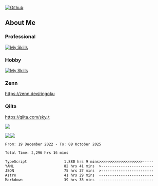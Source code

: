 [![Github](https://img.shields.io/github/followers/skyt-a?label=Follow&style=social)](https://github.com/skyt-a)

## About Me
### Professional
[![My Skills](https://skillicons.dev/icons?i=react,ts,js,nodejs,java,graphql,firebase,githubactions&theme=light)](https://skillicons.dev)
### Hobby
[![My Skills](https://skillicons.dev/icons?i=unity,rust,py&theme=light)](https://skillicons.dev)

### Zenn
https://zenn.dev/ringoku
### Qiita
https://qiita.com/sky_t


![](https://github-profile-summary-cards.vercel.app/api/cards/profile-details?username=skyt-a&theme=default)

![](https://github-profile-summary-cards.vercel.app/api/cards/repos-per-language?username=skyt-a&theme=default)![](https://github-profile-summary-cards.vercel.app/api/cards/stats?username=RinGoku&theme=default)

<!--START_SECTION:waka-->

```txt
From: 19 December 2022 - To: 08 October 2025

Total Time: 2,296 hrs 16 mins

TypeScript                 1,880 hrs 9 mins>>>>>>>>>>>>>>>>>>>>-----   81.88 %
YAML                       82 hrs 41 mins  >------------------------   03.60 %
JSON                       75 hrs 37 mins  >------------------------   03.29 %
Astro                      41 hrs 29 mins  -------------------------   01.81 %
Markdown                   39 hrs 33 mins  -------------------------   01.72 %
```

<!--END_SECTION:waka-->

